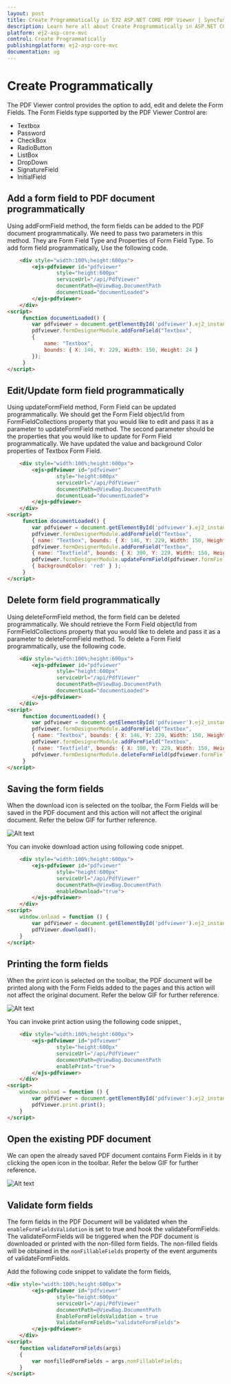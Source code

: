 ```yaml
---
layout: post
title: Create Programmatically in EJ2 ASP.NET CORE PDF Viewer | Syncfusion
description: Learn here all about Create Programmatically in ASP.NET CORE PDF Viewer component of Syncfusion Essential JS 2 and more.
platform: ej2-asp-core-mvc
control: Create Programmatically
publishingplatform: ej2-asp-core-mvc
documentation: ug
---
```



# Create Programmatically

The PDF Viewer control provides the option to add, edit and delete the Form Fields. The Form Fields type supported by the PDF Viewer Control are:

* Textbox
* Password
* CheckBox
* RadioButton
* ListBox
* DropDown
* SignatureField
* InitialField

## Add a form field to PDF document programmatically

Using addFormField method, the form fields can be added to the PDF document programmatically. We need to pass two parameters in this method. They are Form Field Type and Properties of Form Field Type. To add form field programmatically, Use the following code.

```html
    <div style="width:100%;height:600px">
        <ejs-pdfviewer id="pdfviewer"
                style="height:600px"
                serviceUrl="/api/PdfViewer"
                documentPath=@ViewBag.DocumentPath
                documentLoad="documentLoaded">
        </ejs-pdfviewer>
    </div>
<script>
     function documentLoaded() {
        var pdfviewer = document.getElementById('pdfviewer').ej2_instances[0];
        pdfviewer.formDesignerModule.addFormField("Textbox", 
        { 
            name: "Textbox", 
            bounds: { X: 146, Y: 229, Width: 150, Height: 24 } 
        });
     }
</script>

```

## Edit/Update form field programmatically

Using updateFormField method, Form Field can be updated programmatically. We should get the Form Field object/Id from FormFieldCollections property that you would like to edit and pass it as a parameter to updateFormField method. The second parameter should be the properties that you would like to update for Form Field programmatically. We have updated the value and background Color properties of Textbox Form Field.

```html
    <div style="width:100%;height:600px">
        <ejs-pdfviewer id="pdfviewer"
                style="height:600px"
                serviceUrl="/api/PdfViewer"
                documentPath=@ViewBag.DocumentPath
                documentLoad="documentLoaded">
        </ejs-pdfviewer>
    </div>
<script>
     function documentLoaded() {
        var pdfviewer = document.getElementById('pdfviewer').ej2_instances[0];
        pdfviewer.formDesignerModule.addFormField("Textbox", 
        { name: "Textbox", bounds: { X: 146, Y: 229, Width: 150, Height: 24 } });
        pdfviewer.formDesignerModule.addFormField("Textbox", 
        { name: "Textfield", bounds: { X: 300, Y: 229, Width: 150, Height: 24 } });
        pdfviewer.formDesignerModule.updateFormField(pdfviewer.formFieldCollections[0], 
        { backgroundColor: 'red' } );
     }
</script>

```

## Delete form field programmatically

Using deleteFormField method, the form field can be deleted programmatically. We should retrieve the Form Field object/Id from FormFieldCollections property that you would like to delete and pass it as a parameter to deleteFormField method. To delete a Form Field programmatically, use the following code.

```html
    <div style="width:100%;height:600px">
        <ejs-pdfviewer id="pdfviewer"
                style="height:600px"
                serviceUrl="/api/PdfViewer"
                documentPath=@ViewBag.DocumentPath
                documentLoad="documentLoaded">
        </ejs-pdfviewer>
    </div>
<script>
     function documentLoaded() {
        var pdfviewer = document.getElementById('pdfviewer').ej2_instances[0];
        pdfviewer.formDesignerModule.addFormField("Textbox", 
        { name: "Textbox", bounds: { X: 146, Y: 229, Width: 150, Height: 24 } } );
        pdfviewer.formDesignerModule.addFormField("Textbox", 
        { name: "Textfield", bounds: { X: 300, Y: 229, Width: 150, Height: 24 } } );
        pdfviewer.formDesignerModule.deleteFormField(pdfviewer.formFieldCollections[0] });
     }
</script>

```

## Saving the form fields

When the download icon is selected on the toolbar, the Form Fields will be saved in the PDF document and this action will not affect the original document. Refer the below GIF for further reference.

![Alt text](../../../pdfviewer/images/saveformfield.gif)

You can invoke download action using following code snippet.

```html
    <div style="width:100%;height:600px">
        <ejs-pdfviewer id="pdfviewer"
                style="height:600px"
                serviceUrl="/api/PdfViewer"
                documentPath=@ViewBag.DocumentPath
                enableDownload="true">
        </ejs-pdfviewer>
    </div>
<script>
    window.onload = function () {
        var pdfViewer = document.getElementById('pdfviewer').ej2_instances[0];
        pdfViewer.download();
    }
</script>

```

## Printing the form fields

When the print icon is selected on the toolbar, the PDF document will be printed along with the Form Fields added to the pages and this action will not affect the original document. Refer the below GIF for further reference.

![Alt text](../../../pdfviewer/images/printformfield.gif)

You can invoke print action using the following code snippet.,

```html
    <div style="width:100%;height:600px">
        <ejs-pdfviewer id="pdfviewer"
                style="height:600px"
                serviceUrl="/api/PdfViewer"
                documentPath=@ViewBag.DocumentPath
                enablePrint="true">
        </ejs-pdfviewer>
    </div>
<script>
    window.onload = function () {
        var pdfViewer = document.getElementById('pdfviewer').ej2_instances[0];
        pdfViewer.print.print();
    }
</script>

```

## Open the existing PDF document

We can open the already saved PDF document contains Form Fields in it by clicking the open icon in the toolbar. Refer the below GIF for further reference.

![Alt text](../../../pdfviewer/images/openexistingpdf.gif)

## Validate form fields

The form fields in the PDF Document will be validated when the `enableFormFieldsValidation` is set to true and hook the validateFormFields. The validateFormFields will be triggered when the PDF document is downloaded or printed with the non-filled form fields. The non-filled fields will be obtained in the `nonFillableFields` property of the event arguments of validateFormFields.

Add the following code snippet to validate the form fields,

```html
<div style="width:100%;height:600px">
        <ejs-pdfviewer id="pdfviewer"
                style="height:600px"
                serviceUrl="/api/PdfViewer"
                documentPath=@ViewBag.DocumentPath
                EnableFormFieldsValidation = true
                ValidateFormFields="validateFormFields">
        </ejs-pdfviewer>
    </div>
<script>
    function validateFormFields(args) 
    {
        var nonfilledFormFields = args.nonFillableFields;
    }
</script>

```